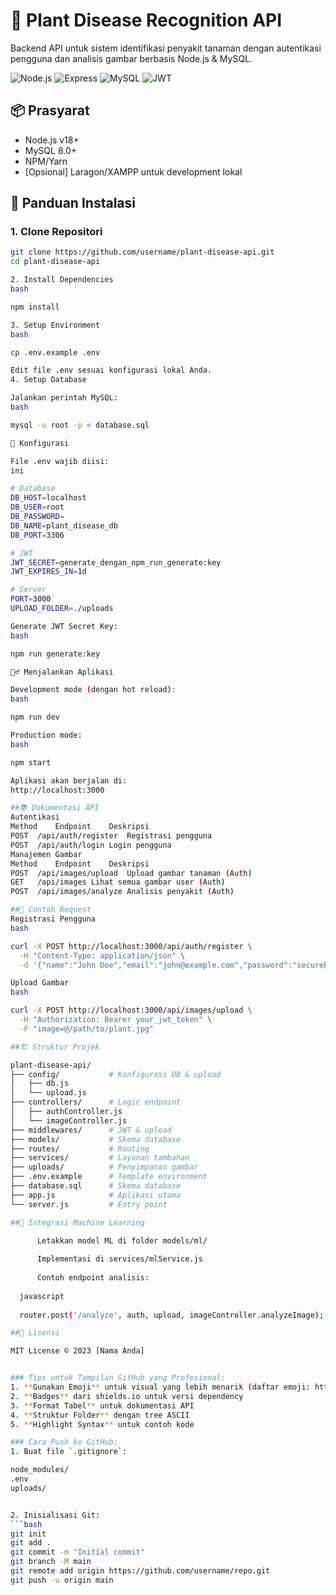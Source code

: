 # 🌱 Plant Disease Recognition API

Backend API untuk sistem identifikasi penyakit tanaman dengan autentikasi pengguna dan analisis gambar berbasis Node.js & MySQL.

![Node.js](https://img.shields.io/badge/Node.js-18.x-green)
![Express](https://img.shields.io/badge/Express-4.x-blue)
![MySQL](https://img.shields.io/badge/MySQL-8.0-orange)
![JWT](https://img.shields.io/badge/JWT-Auth-purple)

## 📦 Prasyarat

- Node.js v18+
- MySQL 8.0+
- NPM/Yarn
- [Opsional] Laragon/XAMPP untuk development lokal

## 🚀 Panduan Instalasi

  ### 1. Clone Repositori
  ```bash
  git clone https://github.com/username/plant-disease-api.git
  cd plant-disease-api
  
  2. Install Dependencies
  bash
  
  npm install
  
  3. Setup Environment
  bash
  
  cp .env.example .env
  
  Edit file .env sesuai konfigurasi lokal Anda.
  4. Setup Database
  
  Jalankan perintah MySQL:
  bash
  
  mysql -u root -p < database.sql
  
  🔧 Konfigurasi
  
  File .env wajib diisi:
  ini
  
  # Database
  DB_HOST=localhost
  DB_USER=root
  DB_PASSWORD=
  DB_NAME=plant_disease_db
  DB_PORT=3306
  
  # JWT
  JWT_SECRET=generate_dengan_npm_run_generate:key
  JWT_EXPIRES_IN=1d
  
  # Server
  PORT=3000
  UPLOAD_FOLDER=./uploads
  
  Generate JWT Secret Key:
  bash
  
  npm run generate:key
  
  🏃‍♂️ Menjalankan Aplikasi
  
  Development mode (dengan hot reload):
  bash
  
  npm run dev
  
  Production mode:
  bash
  
  npm start
  
  Aplikasi akan berjalan di:
  http://localhost:3000

##📚 Dokumentasi API
  Autentikasi
  Method	Endpoint	Deskripsi
  POST	/api/auth/register	Registrasi pengguna
  POST	/api/auth/login	Login pengguna
  Manajemen Gambar
  Method	Endpoint	Deskripsi
  POST	/api/images/upload	Upload gambar tanaman (Auth)
  GET	/api/images	Lihat semua gambar user (Auth)
  POST	/api/images/analyze	Analisis penyakit (Auth)

##📝 Contoh Request
  Registrasi Pengguna
  bash
  
  curl -X POST http://localhost:3000/api/auth/register \
    -H "Content-Type: application/json" \
    -d '{"name":"John Doe","email":"john@example.com","password":"securePassword123"}'
  
  Upload Gambar
  bash
  
  curl -X POST http://localhost:3000/api/images/upload \
    -H "Authorization: Bearer your_jwt_token" \
    -F "image=@/path/to/plant.jpg"

##🏗️ Struktur Projek

  plant-disease-api/
  ├── config/           # Konfigurasi DB & upload
  │   ├── db.js
  │   └── upload.js
  ├── controllers/      # Logic endpoint
  │   ├── authController.js
  │   └── imageController.js
  ├── middlewares/      # JWT & upload
  ├── models/           # Skema database
  ├── routes/           # Routing
  ├── services/         # Layanan tambahan
  ├── uploads/          # Penyimpanan gambar
  ├── .env.example      # Template environment
  ├── database.sql      # Skema database
  ├── app.js            # Aplikasi utama
  └── server.js         # Entry point

##🤖 Integrasi Machine Learning

        Letakkan model ML di folder models/ml/
    
        Implementasi di services/mlService.js
    
        Contoh endpoint analisis:
    
    javascript
    
    router.post('/analyze', auth, upload, imageController.analyzeImage);

##📄 Lisensi

  MIT License © 2023 [Nama Anda]
  
  
  ### Tips untuk Tampilan GitHub yang Profesional:
  1. **Gunakan Emoji** untuk visual yang lebih menarik (daftar emoji: https://gitmoji.dev/)
  2. **Badges** dari shields.io untuk versi dependency
  3. **Format Tabel** untuk dokumentasi API
  4. **Struktur Folder** dengan tree ASCII
  5. **Highlight Syntax** untuk contoh kode

### Cara Push ke GitHub:
  1. Buat file `.gitignore`:
  
  node_modules/
  .env
  uploads/
  
  
  2. Inisialisasi Git:
  ```bash
  git init
  git add .
  git commit -m "Initial commit"
  git branch -M main
  git remote add origin https://github.com/username/repo.git
  git push -u origin main

